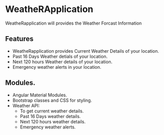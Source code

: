 # WeatheRApplication

WeatheRapplication will provides the Weather Forcast Information

## Features
- WeatheRapplication provides Current Weather Details of your location.
- Past 16 Days Weather detials of your location.
- Next 120 hours Weather details of your location.
- Emergency weather alerts in your location.

## Modules.
- Angular Material Modules.
- Bootstrap classes  and CSS for styling.
- Weather API:
    - To get current weather details.
    - Past 16 Days weather details.
    - Next 120 hours weather details.
    - Emergency weather alerts.
    
